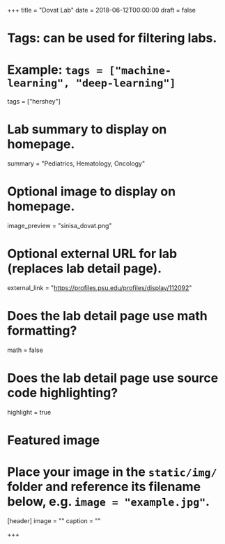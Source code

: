 +++
title = "Dovat Lab"
date = 2018-06-12T00:00:00
draft = false

# Tags: can be used for filtering labs.
# Example: `tags = ["machine-learning", "deep-learning"]`
tags = ["hershey"]

# Lab summary to display on homepage.
summary = "Pediatrics, Hematology, Oncology"

# Optional image to display on homepage.
image_preview = "sinisa_dovat.png"

# Optional external URL for lab (replaces lab detail page).
external_link = "https://profiles.psu.edu/profiles/display/112092"

# Does the lab detail page use math formatting?
math = false

# Does the lab detail page use source code highlighting?
highlight = true

# Featured image
# Place your image in the `static/img/` folder and reference its filename below, e.g. `image = "example.jpg"`.
[header]
image = ""
caption = ""

+++
